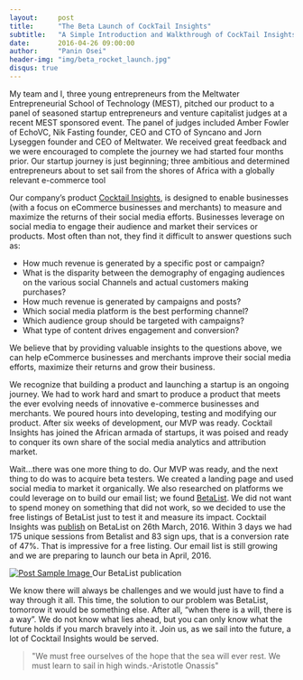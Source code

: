 ```yaml
---
layout:     post
title:      "The Beta Launch of CockTail Insights"
subtitle:   "A Simple Introduction and Walkthrough of CockTail Insights"
date:       2016-04-26 09:00:00
author:     "Panin Osei"
header-img: "img/beta_rocket_launch.jpg"
disqus: true
---
```


<p>
	My team and I, three young entrepreneurs from the Meltwater Entrepreneurial School of Technology (MEST), pitched our product to a panel  of  seasoned startup entrepreneurs and venture capitalist judges at a recent MEST sponsored event.  The panel of judges included Amber Fowler of EchoVC, Nik Fasting founder, CEO and CTO of Syncano and Jorn Lyseggen founder and CEO of Meltwater. We received great feedback and we were encouraged to complete the journey we had started four months prior. Our startup journey is just beginning; three ambitious and determined entrepreneurs about to set sail from the shores of Africa with a globally relevant e-commerce tool
</p>

<p>Our company’s product <a target="blank" href="http://cocktailinsights.com/">Cocktail Insights</a>, is designed to enable businesses  (with a focus on eCommerce businesses and merchants) to measure and maximize the returns of their social media efforts. Businesses leverage on social media to engage their audience and market their services or products. Most often than not, they find it difficult to answer questions such as:
</p>
<ul>
	<li>How much revenue is generated by a specific post or campaign?</li>
	<li>What is the disparity between the demography of engaging audiences on the  various social Channels and actual customers making purchases?</li>
	<li>How much revenue is generated by campaigns and posts?</li>
	<li>Which social media platform is the best performing channel?</li>
	<li>Which audience group should be targeted with campaigns?</li>
	<li>What type of content drives engagement and conversion?</li>
</ul>

<p>We believe that by providing valuable insights to the questions above, we can help eCommerce businesses and merchants  improve their social media efforts, maximize their returns and grow their business.</p>

<p>We recognize that building a product and launching a startup is an ongoing journey. We had to work hard and smart to produce a product that meets the ever evolving needs of innovative e-commerce businesses and merchants. We poured hours into developing, testing and modifying  our product. After six weeks of development, our MVP was ready. Cocktail Insights has joined the African armada of startups, it was poised and ready to conquer its own share of the social media analytics and attribution market.
</p>

<p>Wait…there was one more thing to do. Our MVP was ready, and the next thing to do was to acquire beta testers. We created a landing page and used social media to market it organically.  We also researched on platforms we could leverage on to build our email list; we found <a target="blank" href="http://betalist.com/">BetaList</a>. We did not want to spend money on something that did not work, so we decided to use the free listings of BetaList just to test it and measure its impact. Cocktail Insights was <a target="blank" href="http://betalist.com/startups/cocktail-insights">publish</a> on BetaList on 26th March, 2016. Within 3 days we had 175 unique sessions from Betalist and 83 sign ups, that is a conversion rate of 47%.  That is impressive for a free listing. Our email list is still growing and we are preparing to launch our beta in April, 2016.
</p>
<a target="blank" href="http://betalist.com/startups/cocktail-insights">
	<img src="{{ site.baseurl }}/img/betalist.png" alt="Post Sample Image">
</a>
<span class="caption text-muted">Our BetaList publication</span>


<p>We know there will always be challenges and we would just have to find a way through it all. This time, the solution to our problem was BetaList, tomorrow it would be something else. After all, “when there is a will, there is a way”. We do not know what lies ahead, but you can only know what the future holds if you march bravely into it. Join us, as we sail into the future, a lot of Cocktail Insights would be served.</p>


<blockquote>"We must free ourselves of the hope that the sea will ever rest. We must learn to sail in high winds.-Aristotle Onassis"
</blockquote>